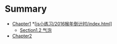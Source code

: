 # Summary
* [Chapter1](chapter1/README.md)
  *<a href="js小练习/2016猴年倒计时/index.html">[js小练习/2016猴年倒计时/index.html]</a>
  * [Section1.2 气泡](js小练习/tips气泡/tips.html)
* [Chapter2](chapter2/README.md)

